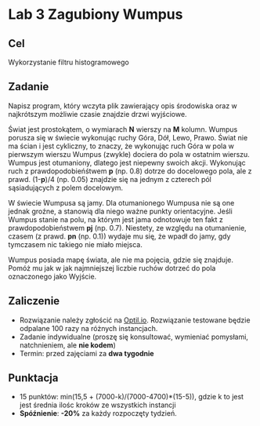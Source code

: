 # Lab 3 Zagubiony Wumpus

## Cel
Wykorzystanie filtru histogramowego

## Zadanie
Napisz program, który wczyta plik zawierający opis środowiska oraz w najkrótszym możliwie czasie znajdzie drzwi wyjściowe.

Świat jest prostokątem, o wymiarach **N** wierszy na **M** kolumn. Wumpus porusza się w świecie wykonując ruchy Góra, Dół, Lewo, Prawo. Świat nie ma ścian i jest cykliczny, to znaczy, że wykonując ruch Góra w pola w pierwszym wierszu Wumpus (zwykle) dociera do pola w ostatnim wierszu. Wumpus jest otumaniony, dlatego jest niepewny swoich akcji. Wykonując ruch z prawdopodobieńśtwem **p** (np. 0.8) dotrze do docelowego pola, ale z prawd. (1-**p**)/4 (np. 0.05) znajdzie się na jednym z czterech pól sąsiadujących z polem docelowym.

W świecie Wumpusa są jamy. Dla otumanionego Wumpusa nie są one jednak groźne, a stanowią dla niego ważne punkty orientacyjne. Jeśli Wumpus stanie na polu, na którym jest jama odnotowuje ten fakt z prawdopodobieństwem **pj** (np. 0.7). Niestety, ze względu na otumanienie, czasem (z prawd. **pn** (np. 0.1)) wydaje mu się, że wpadł do jamy, gdy tymczasem nic takiego nie miało miejsca.

Wumpus posiada mapę świata, ale nie ma pojęcia, gdzie się znajduje. Pomóż mu jak w jak najmniejszej liczbie ruchów dotrzeć do pola oznaczonego jako Wyjście.

## Zaliczenie
* Rozwiązanie należy zgłościć na [Optil.io](https://www.optil.io/optilion/problem/3166). Rozwiązanie testowane będzie odpalane 100 razy na różnych instancjach.
* Zadanie indywidualne (proszę się konsultować, wymieniać pomysłami, natchnieniem, ale **nie kodem**)
* Termin: przed zajęciami za **dwa tygodnie**

## Punktacja
* 15 punktów: min(15,5 + (7000-k)/(7000-4700)*(15-5)), gdzie k to jest jest średnia ilośc kroków ze wszystkich instancji
* **Spóźnienie**: **-20%** za każdy rozpoczęty tydzień.
